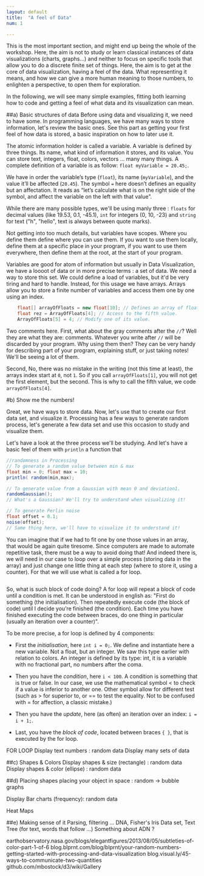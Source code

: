 ```yaml
---
layout: default
title:  "A feel of Data"
num: 1

---
```


This is the most important section, and might end up being the whole of the workshop. Here, the aim is not to study or learn classical instances of data visualizations (charts, graphs...) and neither to focus on specific tools that allow you to do a discrete finite set of things. Here, the aim is to get at the core of data visualization, having a feel of the data. What representing it means, and how we can give a more human meaning to those numbers, to enlighten a perspective, to open them for exploration.

In the following, we will see many simple examples, fitting both learning how to code and getting a feel of what data and its visualization can mean. 

##a) Basic structures of data
Before using data and visualizing it, we need to have some. In programming languages, we have many ways to store information, let's review the basic ones. See this part as getting your first feel of how data is stored, a basic inspiration on how to later use it.

The atomic information holder is called a variable. A variable is defined by three things. Its name, what kind of information it stores, and its value. You can store text, integers, float, colors, vectors ... many many things. A complete definition of a variable is as follow: `float myVariable = 20.45;`.

We have in order the variable’s type (`float`), its name (`myVariable`), and the value it’ll be affected (`20.45`). The symbol `=` here doesn’t defines an equality but an affectation. It reads as “let’s calculate what is on the right side of the symbol, and affect the variable on the left with that value”.

While there are many possible types, we'll be using manly three : `floats` for decimal values (like 19.53, 0.1, -45.1), `int` for integers (0, 10, -23) and `string` for text ("h", "hello", text is always between quote marks). 

Not getting into too much details, but variables have scopes. Where you define them define where you can use them. If you want to use them locally, define them at a specific place in your program, if you want to use them everywhere, then define them at the root, at the start of your program.

Variables are good for atom of information but usually in Data Visualization, we have a loooot of data or in more precise terms : a set of data. We need a way to store this set. We could define a load of variables, but it'd be very tiring and hard to handle. Instead, for this usage we have arrays. Arrays allow you to store a finite number of variables and access them one by one using an index.

```java
    float[] arrayOfFloats = new float[10]; // Defines an array of floats, of size 10.
    float rez = ArrayOfFloats[4]; // Access to the fifth value.
    ArrayOfFloats[5] = 4; // Modify one of its value.
```

Two comments here. First, what about the gray comments after the `//`? Well they are what they are: comments. Whatever you write after `//` will be discarded by your program. Why using them then? They can be very handy for describing part of your program, explaining stuff, or just taking notes! We'll be seeing a lot of them.

Second, No, there was no mistake in the writing (not this time at least), the arrays index start at `0`, not `1`. So if you call `arrayOfFloats[1]`, you will not get the first element, but the second. This is why to call the fifth value, we code `arrayOfFloats[4]`.

#b) Show me the numbers!

Great, we have ways to store data. Now, let's use that to create our first data set, and visualize it. Processing has a few ways to generate random process, let's generate a few data set and use this occasion to study and visualize them.

Let's have a look at the three process we'll be studying. And let's have a basic feel of them with `println` a function that

```java
//randomness in Processing
// To generate a random value between min & max
float min = 0; float max = 10;
println( random(min,max);

// To generate value from a Gaussian with mean 0 and deviation1.
randomGaussian();
// What's a Gaussian? We'll try to understand when visualizing it!

// To generate Perlin noise
float offset = 0.1;
noise(offset);
// Same thing here, we'll have to visualize it to understand it!
```

You can imagine that if we had to fit one by one those values in an array, that would be again quite tiresome. Since computers are made to automate repetitive task, there must be a way to avoid doing that! And indeed there is, we will need in our case to loop over a simple process (storing data in the array) and just change one little thing at each step (where to store it, using a counter). For that we will use what is called a for loop.

```java


```
So, what is such block of code doing? A for loop will repeat a block of code until a condition is met. It can be understood in english as: "First do something (the initialisation). Then repeatedly execute code (the block of code) until I decide you’re finished (the condition). Each time you have finished executing the code between braces, do one thing in particular (usually an iteration over a counter)".

To be more precise, a for loop is defined by 4 components:

* First the *initialisation*, here `int i = 0;`. We define and instantiate here a new variable. Not a float, but an integer. We saw this type earlier with relation to colors. An integer is defined by its type: int, it is a variable with no fractional part, no numbers after the coma.

* Then you have the *condition*, here `i < 100`. A condition is something that is true or false. In our case, we use the mathematical symbol < to check if a value is inferior to another one. Other symbol allow for different test (such as > for superior to, or == to test the equality. Not to be confused with = for affection, a classic mistake.)

* Then you have the *update*, here (as often) an iteration over an index: `i = i + 1;`.

* Last,  you have the *block of code*, located between braces `{ }`, that is executed by the for loop.


FOR LOOP
Display text numbers : random data
    Display many sets of data

##c) Shapes & Colors
Display shapes & size (rectangle) : random data
Display shapes & color (ellipse) : random data

##d) Placing shapes
placing your object in space : random -> bubble graphs

Display Bar charts (frequency): random data

Heat Maps


##e) Making sense of it
Parsing, filtering ...
DNA, Fisher's Iris Data set, Text
Tree (for text, words that follow ...)
Something about ADN ?

earthobservatory.nasa.gov/blogs/elegantfigures/2013/08/05/subtleties-of-color-part-1-of-6
blog.blprnt.com/blog/blprnt/your-random-numbers-getting-started-with-processing-and-data-visualization
blog.visual.ly/45-ways-to-communicate-two-quantities
github.com/mbostock/d3/wiki/Gallery
